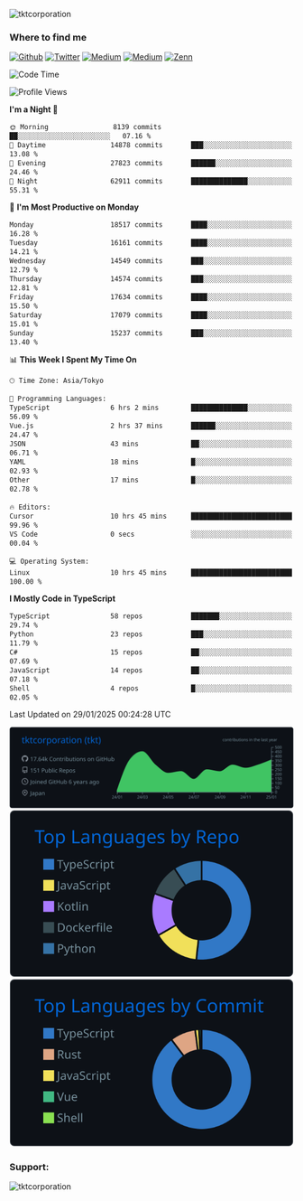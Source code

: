 <p align="left"> <img src="https://komarev.com/ghpvc/?username=tktcorporation&label=Profile%20views&color=0e75b6&style=flat" alt="tktcorporation" /> </p>

<h3>Where to find me</h3>
<p>
<a href="https://github.com/tktcorporation" target="_blank"><img alt="Github" src="https://img.shields.io/badge/GitHub-%2312100E.svg?&style=for-the-badge&logo=Github&logoColor=white" /></a>
<a href="https://twitter.com/tktcorporation" target="_blank"><img alt="Twitter" src="https://img.shields.io/badge/twitter-%231DA1F2.svg?&style=for-the-badge&logo=twitter&logoColor=white" /></a>
<a href="https://www.linkedin.com/in/tktcorporation" target="_blank"><img alt="Medium" src="https://img.shields.io/badge/linkdin-0a66c2.svg?&style=for-the-badge&logo=linkedin&logoColor=white" /></a>
<a href="https://qiita.com/tktcorporation" target="_blank"><img alt="Medium" src="https://img.shields.io/badge/qiita-55C500.svg?&style=for-the-badge&logo=qiita&logoColor=white" /></a>
<a href="https://zenn.dev/tktcorporation" target="_blank"><img alt="Zenn" src="https://img.shields.io/badge/Zenn-3EA8FF.svg?&style=for-the-badge&logo=Zenn&logoColor=white" /></a>
</p>
  
<!--START_SECTION:waka-->
![Code Time](http://img.shields.io/badge/Code%20Time-2%2C083%20hrs%2049%20mins-blue)

![Profile Views](http://img.shields.io/badge/Profile%20Views-0-blue)

**I'm a Night 🦉** 

```text
🌞 Morning                8139 commits        ██░░░░░░░░░░░░░░░░░░░░░░░   07.16 % 
🌆 Daytime                14878 commits       ███░░░░░░░░░░░░░░░░░░░░░░   13.08 % 
🌃 Evening                27823 commits       ██████░░░░░░░░░░░░░░░░░░░   24.46 % 
🌙 Night                  62911 commits       ██████████████░░░░░░░░░░░   55.31 % 
```
📅 **I'm Most Productive on Monday** 

```text
Monday                   18517 commits       ████░░░░░░░░░░░░░░░░░░░░░   16.28 % 
Tuesday                  16161 commits       ████░░░░░░░░░░░░░░░░░░░░░   14.21 % 
Wednesday                14549 commits       ███░░░░░░░░░░░░░░░░░░░░░░   12.79 % 
Thursday                 14574 commits       ███░░░░░░░░░░░░░░░░░░░░░░   12.81 % 
Friday                   17634 commits       ████░░░░░░░░░░░░░░░░░░░░░   15.50 % 
Saturday                 17079 commits       ████░░░░░░░░░░░░░░░░░░░░░   15.01 % 
Sunday                   15237 commits       ███░░░░░░░░░░░░░░░░░░░░░░   13.40 % 
```


📊 **This Week I Spent My Time On** 

```text
🕑︎ Time Zone: Asia/Tokyo

💬 Programming Languages: 
TypeScript               6 hrs 2 mins        ██████████████░░░░░░░░░░░   56.09 % 
Vue.js                   2 hrs 37 mins       ██████░░░░░░░░░░░░░░░░░░░   24.47 % 
JSON                     43 mins             ██░░░░░░░░░░░░░░░░░░░░░░░   06.71 % 
YAML                     18 mins             █░░░░░░░░░░░░░░░░░░░░░░░░   02.93 % 
Other                    17 mins             █░░░░░░░░░░░░░░░░░░░░░░░░   02.78 % 

🔥 Editors: 
Cursor                   10 hrs 45 mins      █████████████████████████   99.96 % 
VS Code                  0 secs              ░░░░░░░░░░░░░░░░░░░░░░░░░   00.04 % 

💻 Operating System: 
Linux                    10 hrs 45 mins      █████████████████████████   100.00 % 
```

**I Mostly Code in TypeScript** 

```text
TypeScript               58 repos            ███████░░░░░░░░░░░░░░░░░░   29.74 % 
Python                   23 repos            ███░░░░░░░░░░░░░░░░░░░░░░   11.79 % 
C#                       15 repos            ██░░░░░░░░░░░░░░░░░░░░░░░   07.69 % 
JavaScript               14 repos            ██░░░░░░░░░░░░░░░░░░░░░░░   07.18 % 
Shell                    4 repos             █░░░░░░░░░░░░░░░░░░░░░░░░   02.05 % 
```




 Last Updated on 29/01/2025 00:24:28 UTC
<!--END_SECTION:waka-->

[![](https://raw.githubusercontent.com/tktcorporation/tktcorporation/master/profile-summary-card-output/github_dark/0-profile-details.svg)](https://github.com/vn7n24fzkq/github-profile-summary-cards)
[![](https://raw.githubusercontent.com/tktcorporation/tktcorporation/master/profile-summary-card-output/github_dark/1-repos-per-language.svg)](https://github.com/vn7n24fzkq/github-profile-summary-cards) [![](https://raw.githubusercontent.com/tktcorporation/tktcorporation/master/profile-summary-card-output/github_dark/2-most-commit-language.svg)](https://github.com/vn7n24fzkq/github-profile-summary-cards)

<h3 align="left">Support:</h3>
<p><a href="https://www.buymeacoffee.com/tktcorporation"> <img align="left" src="https://cdn.buymeacoffee.com/buttons/v2/default-yellow.png" height="50" width="210" alt="tktcorporation" /></a></p><br><br>
